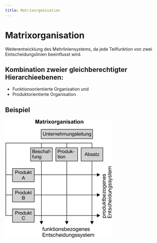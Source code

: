 ```yaml
---
title: Matrixorganisation
---
```


# Matrixorganisation

Weiterentwicklung des Mehrliniensystems, da jede Teilfunktion von zwei
Eintscheidungslinien beeinflusst wird.

## Kombination zweier gleichberechtigter Hierarchieebenen:

-   Funktionsorientierte Organisation und
-   Produktorientierte Organisation

## Beispiel

![matrixbeispiel.png](./matrixbeispiel.png)

